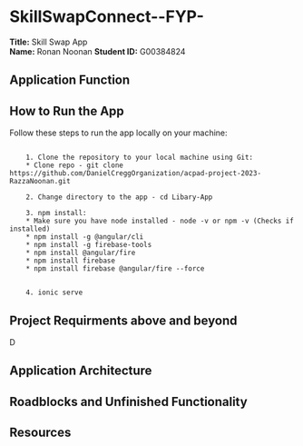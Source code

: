 # SkillSwapConnect--FYP-

**Title:** Skill Swap App  
**Name:** Ronan Noonan
**Student ID:** G00384824 

## Application Function

 

## How to Run the App

Follow these steps to run the app locally on your machine:
```

    1. Clone the repository to your local machine using Git: 
    * Clone repo - git clone https://github.com/DanielCreggOrganization/acpad-project-2023-RazzaNoonan.git

    2. Change directory to the app - cd Libary-App

    3. npm install:
    * Make sure you have node installed - node -v or npm -v (Checks if installed)
    * npm install -g @angular/cli
    * npm install -g firebase-tools
    * npm install @angular/fire
    * npm install firebase
    * npm install firebase @angular/fire --force


    4. ionic serve
```



## Project Requirments above and beyond

D

## Application Architecture


## Roadblocks and Unfinished Functionality


## Resources


